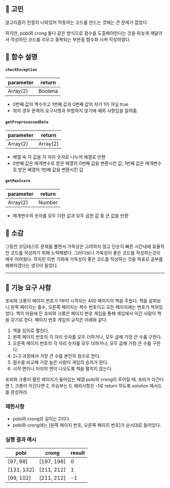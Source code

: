 ## 🤔 고민

알고리즘이 친절히 나와있어 작동하는 코드를 만드는 것에는 큰 문제가 없었다.

하지만, pobi와 crong 둘다 같은 방식으로 점수를 도출해야한다는 것을 뒤늦게 깨달아서 작성하던 코드를 지우고 중복되는 부분을 함수화 시켜 작성하였다.

## 📕 함수 설명

#### `checkException`

| parameter | return  |
| --------- | ------- |
| Array(2)  | Boolena |

- 0번째 값이 짝수이고 1번째 값과 0번째 값의 차가 1이 아닐 true
- 위의 경우 문제의 요구사항과 부합하지 않기에 예외 사항임을 알려줌

#### `getPreprocessedData`

| parameter | return   |
| --------- | -------- |
| Array(2)  | Array(2) |

- 배열 속 각 값을 각 자리 숫자로 나누어 배열로 반환
- 0번째 값은 매개변수로 받은 배열의 0번째 값을 변환시킨 값, 1번째 값은 매개변수로 받은 배열의 1번째 값을 변환시킨 값

#### `getMaxScore`

| parameter | return |
| --------- | ------ |
| Array(2)  | Number |

- 매개변수의 숫자를 모두 더한 값과 모두 곱한 값 중 큰 값을 반환

## 👋 소감

그동안 코딩테스트 문제를 풀면서 가독성은 고려하지 않고 단순히 빠른 시간내에 효율적인 코드를 작성하기 위해 노력해왔다.
그러다보니 가독성이 좋은 코드를 작성하는것이 매우 어려웠다.
하지만 이번 기회에 가독성이 좋은 코드를 작성하는 것을 목표로 공부를 해봐야겠다는 생각이 들었다.

---

## 🚀 기능 요구 사항

포비와 크롱이 페이지 번호가 1부터 시작되는 400 페이지의 책을 주웠다. 책을 살펴보니 왼쪽 페이지는 홀수, 오른쪽 페이지는 짝수 번호이고 모든 페이지에는 번호가 적혀있었다. 책이 마음에 든 포비와 크롱은 페이지 번호 게임을 통해 게임에서 이긴 사람이 책을 갖기로 한다. 페이지 번호 게임의 규칙은 아래와 같다.

1. 책을 임의로 펼친다.
2. 왼쪽 페이지 번호의 각 자리 숫자를 모두 더하거나, 모두 곱해 가장 큰 수를 구한다.
3. 오른쪽 페이지 번호의 각 자리 숫자를 모두 더하거나, 모두 곱해 가장 큰 수를 구한다.
4. 2~3 과정에서 가장 큰 수를 본인의 점수로 한다.
5. 점수를 비교해 가장 높은 사람이 게임의 승자가 된다.
6. 시작 면이나 마지막 면이 나오도록 책을 펼치지 않는다.

포비와 크롱이 펼친 페이지가 들어있는 배열 pobi와 crong이 주어질 때, 포비가 이긴다면 1, 크롱이 이긴다면 2, 무승부는 0, 예외사항은 -1로 return 하도록 solution 메서드를 완성하라.

### 제한사항

- pobi와 crong의 길이는 2이다.
- pobi와 crong에는 [왼쪽 페이지 번호, 오른쪽 페이지 번호]가 순서대로 들어있다.

### 실행 결과 예시

| pobi       | crong      | result |
| ---------- | ---------- | ------ |
| [97, 98]   | [197, 198] | 0      |
| [131, 132] | [211, 212] | 1      |
| [99, 102]  | [211, 212] | -1     |
